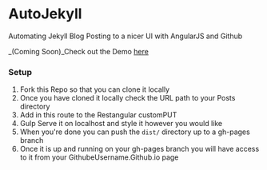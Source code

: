 # AutoJekyll
Automating Jekyll Blog Posting to a nicer UI with AngularJS and Github

_(Coming Soon)_Check out the Demo [here](needsalink.com)


### Setup 

1. Fork this Repo so that you can clone it locally
2. Once you have cloned it locally check the URL path to your Posts directory
3. Add in this route to the Restangular customPUT 
4. Gulp Serve it on localhost and style it however you would like
5. When you're done you can push the `dist/` directory up to a gh-pages branch
6. Once it is up and running on your gh-pages branch you will have access to it from your GithubeUsername.Github.io page


